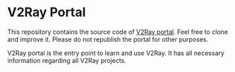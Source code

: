 # V2Ray Portal

This repository contains the source code of [V2Ray portal](https://www.v2ray.com/). Feel free to
clone and improve it. Please do not republish the portal for other purposes.

V2Ray portal is the entry point to learn and use V2Ray. It has all necessary information regarding
all V2Ray projects.

